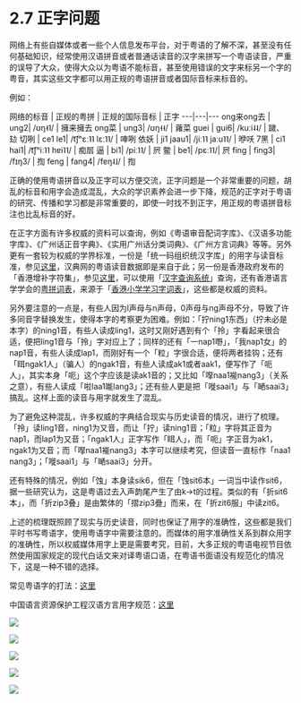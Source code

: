 # 2.7 正字问题

网络上有些自媒体或者一些个人信息发布平台，对于粤语的了解不深，甚至没有任何基础知识，经常使用汉语拼音或者普通话读音的汉字来拼写一个粤语读音，严重的误导了大众，使得大众以为粤语不能标音，甚至使用错误的文字来标另一个字的粤音，其实这些文字都可以用正规的粤语拼音或者国际音标来标音的。

例如：

网络的标音 |	正规的粤拼 |	正规的国际音标 |	正字
---|---|---
ong来ong去 |	ung2|	/ʊŋ˧˥/ |	擁来擁去
ong菜 |	ung3|	/ʊŋ˧˧/ |	蕹菜
guei |	gui6|	/kuːi˨˨/ |	䠩、攰
切咧 |	ce1 le1|	/t͡ʃʰɛː˥˥ lɛː˥˥/ |	唓咧
依妖 |	ji1 jaau1|	/jiː˥˥ jaːu˥˥/ |	咿㕭
7黑 |	ci1 hai1|	/t͡ʃʰiː˥˥ hɐi˥˥/ |	痴㞓
逼 |	bi1|	/piː˥˥/ |	屄
鳖 |	be1|	/pɛː˥˥/|	屄
fing |	fing3|	/fɪŋ3/ |	揈
feng |	fang4|	/fɐŋ˨˩/ |	  揈

正确的使用粤语拼音以及正字可以方便交流，正字问题是一个非常重要的问题，胡乱的标音和用字会造成混乱，大众的学识素养会进一步下降，规范的正字对于粤语的研究、传播和学习都是非常重要的，即使一时找不到正字，用正规的粤语拼音标注也比乱标音的好。

在正字方面有许多权威的资料可以查询，例如《粤语审音配词字库》、《汉语多功能字库》、《广州话正音字典》、《实用广州话分类词典》、《广州方言词典》等等。另外更有一套较为权威的学界标准，一份是「统一码组织统汉字库」的用字与读音标准，参见[这里](http://www.unicode.org/charts/unihan.html)，汉典网的粤语读音数据即是来自于此；另一份是香港政府发布的「香港增补字符集」，参见[这里](https://www.ogcio.gov.hk/tc/our_work/business/tech_promotion/ccli/hkscs/)，可以使用「[汉字查询系统](http://glyph.iso10646hk.net/ccs/ccs.jsp?lang=zh_TW)」查询，还有香港语言学学会的[粤拼词表](http://corpus.ied.edu.hk/JPwordlist/index.php)，来源于「[香港小学学习字词表](http://www.edbchinese.hk/lexlist_en/)」，这些都是权威的资料。

另外要注意的一点是，有些人因为l声母与n声母，0声母与ng声母不分，导致了许多同音字替换发生，使得本字的考察更为困难。例如：「拧ning1东西」（拧未必是本字）的ning1音，有些人读成ling1，这时又刚好遇到有个「拎」字看起来很合适，便把ling1音与「拎」字对应上了；同样的还有「一nap1嘢」，「我nap1女」的nap1音，有些人读成lap1，而刚好有一个「粒」字很合适，便将两者挂钩；还有「眲ngak1人」（骗人）的ngak1音，有些人读成ak1或者aak1，便写作了「呃人」，其实本身「呃」这个字应该是读ak1音的；又比如「𠸎naa1褦nang3」（关系之意），有些人读成「啦laa1𠹌lang3」；还有些人更是把「嘥saai1」与「嗮saai3」搞乱。这样上面的读音与用字就发生了混乱。

为了避免这种混乱，许多权威的字典结合现实与历史读音的情况，进行了梳理。「拎」读ling1音，ning1为又音，而让「拧」读ning1音；「粒」字将其正音为nap1，而lap1为又音；「ngak1人」正字写作「眲人」，而「呃」字正音为ak1，ngak1为又音；而「𠸎naa1褦nang3」本字可以继续考究，但读音一直标作「naa1 nang3」；「嘥saai1」与「嗮saai3」分开。

还有特殊的情况，例如「蚀」本身读sik6，但在「蚀sit6本」一词当中读作sit6，据一些研究认为，这是粤语过去入声韵尾产生了由k-&gt;t的过程。类似的有「折sit6本」，而「折zip3叠」是由繁体的「摺zip3疊」而来，在「折zit6服」中读zit6。

上述的梳理既照顾了现实与历史读音，同时也保证了用字的准确性，这些都是我们平时书写粤语字，使用粤语字中需要注意的。而媒体的用字准确性关系到群众用字的准确性，所以权威媒体用字上更是需要考究，目前，大多正规的粤语电视节目依然使用国家规定的现代白话文来对译粤语口语，在粤语书面语没有规范化的情况下，这是一种不错的选择。

常见粤语字的打法：[这里](http://restools.hanzify.org/other/canchars.htm)

中国语言资源保护工程汉语方言用字规范：[这里](http://www.moe.edu.cn/s78/A19/A19_gggs/A19_sjhj/201704/t20170405_301845.html)

![](http://pcj4g4ziw.bkt.clouddn.com/image/section2.7/汉语方言用字规范.png)

![](http://pcj4g4ziw.bkt.clouddn.com/image/section2.7/汉语方言用字规范2.png)

![](http://pcj4g4ziw.bkt.clouddn.com/image/section2.7/汉语方言用字规范3.png)

![](http://pcj4g4ziw.bkt.clouddn.com/image/section2.7/汉语方言用字规范4.png)

![](http://pcj4g4ziw.bkt.clouddn.com/image/section2.7/汉语方言用字规范5.png)





​​​​




